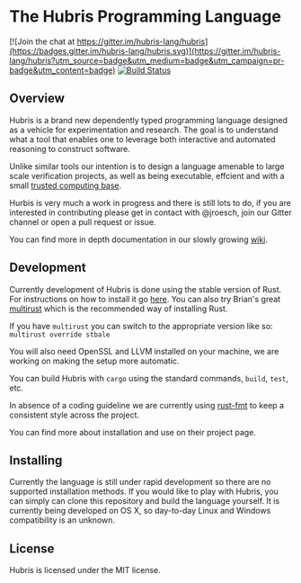 # The Hubris Programming Language 

[![Join the chat at https://gitter.im/hubris-lang/hubris](https://badges.gitter.im/hubris-lang/hubris.svg)](https://gitter.im/hubris-lang/hubris?utm_source=badge&utm_medium=badge&utm_campaign=pr-badge&utm_content=badge)
[![Build Status](https://travis-ci.org/hubris-lang/hubris.svg?branch=master)](https://travis-ci.org/hubris-lang/hubris)

## Overview
Hubris is a brand new dependently typed programming language designed as
a vehicle for experimentation and research. The goal is to understand
what a tool that enables one to leverage both interactive and automated
reasoning to construct software.

Unlike similar tools our intention is to design a language amenable to
large scale verification projects, as well as being executable, effcient
and with a small [trusted computing base](https://en.wikipedia.org/wiki/Trusted_computing_base).

Hurbis is very much a work in progress and there is still lots to do, if
you are interested in contributing please get in contact with @jroesch, join
our Gitter channel or open a pull request or issue.

You can find more in depth documentation in our slowly growing 
[wiki](https://github.com/hubris-lang/hubris/wiki).

## Development

Currently development of Hubris is done using the stable version of Rust. 
For instructions on how to install it go [here](https://www.rust-lang.org/downloads.html). 
You can also try Brian's great [multirust](https://github.com/brson/multirust) which 
is the recommended way of installing Rust.

If you have `multirust` you can switch to the appropriate version like so:
`multirust override stbale`

You will also need OpenSSL and LLVM installed on your machine, we are working
on making the setup more automatic. 

You can build Hubris with `cargo` using the standard commands, `build`, `test`,
etc.

In absence of a coding guideline we are currently using
[rust-fmt](https://github.com/rust-lang-nursery/rustfmt)
to keep a consistent style across the project.

You can find more about installation and use on their project page.

## Installing

Currently the language is still under rapid development so there are no supported
installation methods. If you would like to play with Hubris, you can simply 
can clone this repository and build the language yourself. It is currently 
being developed on OS X, so day-to-day Linux and Windows compatibility is an 
unknown.

## License

Hubris is licensed under the MIT license.
